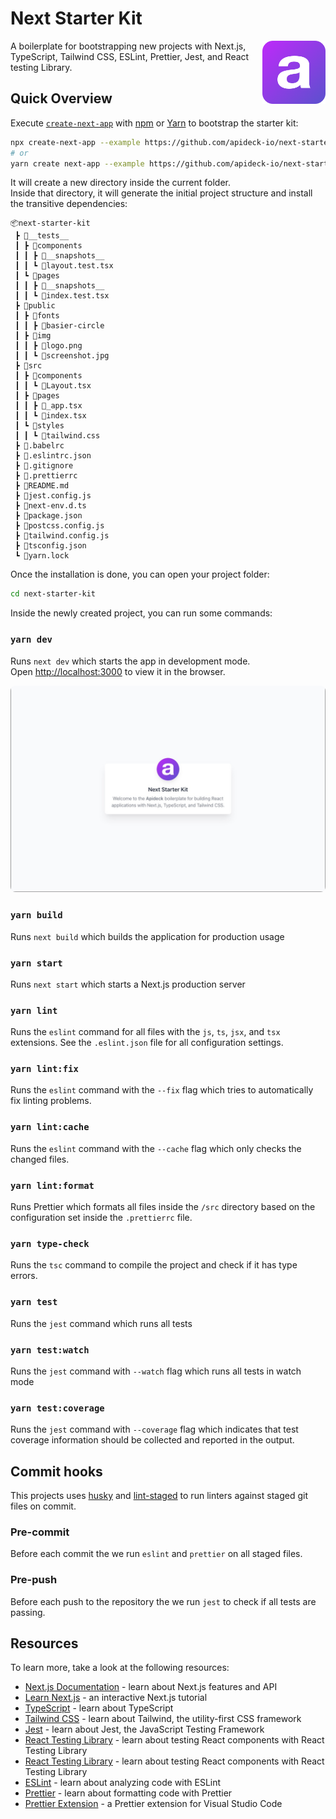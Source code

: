 # Next Starter Kit

<img alt="Logo" align="right" src="./public/img/logo.png" width="20%" />

A boilerplate for bootstrapping new projects with Next.js, TypeScript, Tailwind CSS, ESLint, Prettier, Jest, and React testing Library.

## Quick Overview

Execute [`create-next-app`](https://github.com/vercel/next.js/tree/canary/packages/create-next-app) with [npm](https://docs.npmjs.com/cli/init) or [Yarn](https://yarnpkg.com/lang/en/docs/cli/create/) to bootstrap the starter kit:

```bash
npx create-next-app --example https://github.com/apideck-io/next-starter-kit
# or
yarn create next-app --example https://github.com/apideck-io/next-starter-kit
```

It will create a new directory inside the current folder.<br>
Inside that directory, it will generate the initial project structure and install the transitive dependencies:

```
📦next-starter-kit
 ┣ 📂__tests__
 ┃ ┣ 📂components
 ┃ ┃ ┣ 📂__snapshots__
 ┃ ┃ ┗ 📜layout.test.tsx
 ┃ ┗ 📂pages
 ┃ ┃ ┣ 📂__snapshots__
 ┃ ┃ ┗ 📜index.test.tsx
 ┣ 📂public
 ┃ ┣ 📂fonts
 ┃ ┃ ┣ 📂basier-circle
 ┃ ┣ 📂img
 ┃ ┃ ┣ 📜logo.png
 ┃ ┃ ┗ 📜screenshot.jpg
 ┣ 📂src
 ┃ ┣ 📂components
 ┃ ┃ ┗ 📜Layout.tsx
 ┃ ┣ 📂pages
 ┃ ┃ ┣ 📜_app.tsx
 ┃ ┃ ┗ 📜index.tsx
 ┃ ┗ 📂styles
 ┃ ┃ ┗ 📜tailwind.css
 ┣ 📜.babelrc
 ┣ 📜.eslintrc.json
 ┣ 📜.gitignore
 ┣ 📜.prettierrc
 ┣ 📜README.md
 ┣ 📜jest.config.js
 ┣ 📜next-env.d.ts
 ┣ 📜package.json
 ┣ 📜postcss.config.js
 ┣ 📜tailwind.config.js
 ┣ 📜tsconfig.json
 ┗ 📜yarn.lock
```

Once the installation is done, you can open your project folder:

```sh
cd next-starter-kit
```

Inside the newly created project, you can run some commands:

### `yarn dev`

Runs `next dev` which starts the app in development mode.<br>
Open [http://localhost:3000](http://localhost:3000) to view it in the browser.

<p align='center'>
  <img alt="Screenshot" src="./public/img/screenshot.jpg" width='600' style="border-radius:8px" />
</p>

### `yarn build`

Runs `next build` which builds the application for production usage

### `yarn start`

Runs `next start` which starts a Next.js production server

### `yarn lint`

Runs the `eslint` command for all files with the `js`, `ts`, `jsx`, and `tsx` extensions. See the `.eslint.json` file for all configuration settings.

### `yarn lint:fix`

Runs the `eslint` command with the `--fix` flag which tries to automatically fix linting problems.

### `yarn lint:cache`

Runs the `eslint` command with the `--cache` flag which only checks the changed files.

### `yarn lint:format`

Runs Prettier which formats all files inside the `/src` directory based on the configuration set inside the `.prettierrc` file.

### `yarn type-check`

Runs the `tsc` command to compile the project and check if it has type errors.

### `yarn test`

Runs the `jest` command which runs all tests

### `yarn test:watch`

Runs the `jest` command with `--watch` flag which runs all tests in watch mode

### `yarn test:coverage`

Runs the `jest` command with `--coverage` flag which indicates that test coverage information should be collected and reported in the output.

## Commit hooks

This projects uses [husky](https://github.com/typicode/husky) and [lint-staged](https://github.com/okonet/lint-staged) to run linters against staged git files on commit.

### Pre-commit

Before each commit the we run `eslint` and `prettier` on all staged files.

### Pre-push

Before each push to the repository the we run `jest` to check if all tests are passing.

## Resources

To learn more, take a look at the following resources:

- [Next.js Documentation](https://nextjs.org/docs) - learn about Next.js features and API
- [Learn Next.js](https://nextjs.org/learn) - an interactive Next.js tutorial
- [TypeScript](https://www.typescriptlang.org/) - learn about TypeScript
- [Tailwind CSS](https://tailwindcss.com/) - learn about Tailwind, the utility-first CSS framework
- [Jest](https://jestjs.io/) - learn about Jest, the JavaScript Testing Framework
- [React Testing Library](https://testing-library.com/docs/react-testing-library/intro/) - learn about testing React components with React Testing Library
- [React Testing Library](https://testing-library.com/docs/react-testing-library/intro/) - learn about testing React components with React Testing Library
- [ESLint](https://eslint.org/) - learn about analyzing code with ESLint
- [Prettier](https://eslint.org/) - learn about formatting code with Prettier
- [Prettier Extension](https://marketplace.visualstudio.com/items?itemName=esbenp.prettier-vscode) - a Prettier extension for Visual Studio Code
